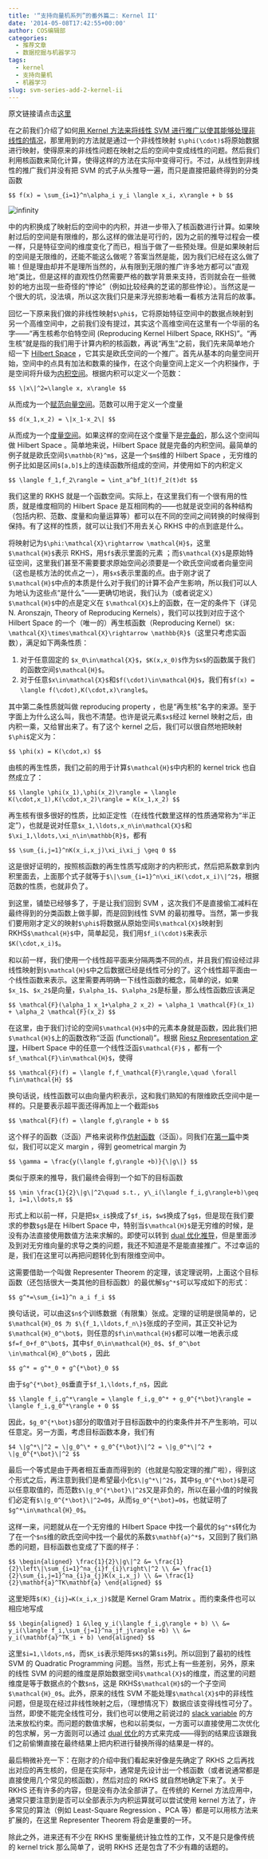 ```yaml
---
title: '“支持向量机系列”的番外篇二: Kernel II'
date: '2014-05-08T17:42:55+00:00'
author: COS编辑部
categories:
  - 推荐文章
  - 数据挖掘与机器学习
tags:
  - kernel
  - 支持向量机
  - 机器学习
slug: svm-series-add-2-kernel-ii
---
```


原文链接请点击[这里](http://blog.pluskid.org/?p=723)

在之前我们介绍了如何[用 Kernel 方法来将线性 SVM 进行推广以使其能够处理非线性的情况](/2014/02/svm-series-3-kernel/)，那里用到的方法就是通过一个非线性映射 `$\phi(\cdot)$`将原始数据进行映射，使得原来的非线性问题在映射之后的空间中变成线性的问题。然后我们利用核函数来简化计算，使得这样的方法在实际中变得可行。不过，从线性到非线性的推广我们并没有把 SVM 的式子从头推导一遍，而只是直接把最终得到的分类函数

`$$
f(x) = \sum_{i=1}^n\alpha_i y_i \langle x_i, x\rangle + b
$$`

![infinity](https://cos.name/wp-content/uploads/2014/05/infinity.png) 

中的内积换成了映射后的空间中的内积，并进一步带入了核函数进行计算。如果映射过后的空间是有限维的，那么这样的做法是可行的，因为之前的推导过程会一模一样，只是特征空间的维度变化了而已，相当于做了一些预处理。但是如果映射后的空间是无限维的，还能不能这么做呢？答案当然是能，因为我们已经在这么做了嘛！但是理由却并不是理所当然的，从有限到无限的推广许多地方都可以“直观地”类比，但是这样的直观性仍然需要严格的数学背景来支持，否则就会在一些微妙的地方出现一些奇怪的“悖论”（例如比较经典的芝诺的那些悖论）。当然这是一个很大的坑，没法填，所以这次我们只是来浮光掠影地看一看核方法背后的故事。<!--more-->

回忆一下原来我们做的非线性映射`$\phi$`，它将原始特征空间中的数据点映射到另一个高维空间中，之前我们没有提过，其实这个高维空间在这里有一个华丽的名字——“再生核希尔伯特空间 (Reproducing Kernel Hilbert Space, RKHS)”。“再生核”就是指的我们用于计算内积的核函数，再说“再生”之前，我们先来简单地介绍一下 [Hilbert Space](http://en.wikipedia.org/wiki/Hilbert_space) ，它其实是欧氏空间的一个推广。首先从基本的向量空间开始，空间中的点具有加法和数乘的操作，在这个向量空间上定义一个内积操作，于是空间将升级为[内积空间](http://en.wikipedia.org/wiki/Inner_product_space)。根据内积可以定义一个范数：

`$$
\|x\|^2=\langle x, x\rangle
$$`

从而成为一个[赋范向量空间](http://en.wikipedia.org/wiki/Normed_space)。范数可以用于定义一个度量

`$$
d(x_1,x_2) = \|x_1-x_2\|
$$`

从而成为一个[度量空间](http://en.wikipedia.org/wiki/Metric_space)。如果这样的空间在这个度量下是[完备的](http://en.wikipedia.org/wiki/Complete_metric_space)，那么这个空间叫做 Hilbert Space 。简单地来说，Hilbert Space 就是完备的内积空间。最简单的例子就是欧氏空间`$\mathbb{R}^m$`，这是一个`$m$`维的 Hilbert Space ，无穷维的例子比如是区间`$[a,b]$`上的连续函数所组成的空间，并使用如下的内积定义

`$$
\langle f_1,f_2\rangle = \int_a^bf_1(t)f_2(t)dt
$$`

我们这里的 RKHS 就是一个函数空间。实际上，在这里我们有一个很有用的性质，就是维度相同的 Hilbert Space 是互相同构的——也就是说空间的各种结构（包括内积、范数、度量和向量运算等）都可以在不同的空间之间转换的时候得到保持。有了这样的性质，就可以让我们不用去关心 RKHS 中的点到底是什么。

将映射记为`$\phi:\mathcal{X}\rightarrow \mathcal{H}$`，这里`$\mathcal{H}$`表示 RKHS，用`$f$`表示里面的元素 ；而`$\mathcal{X}$`是原始特征空间，这里我们甚至不需要要求原始空间必须要是一个欧氏空间或者向量空间（这也是核方法的优点之一），用`$x$`表示里面的点。由于刚才说了`$\mathcal{H}$`中点的本质是什么对于我们的计算不会产生影响，所以我们可以人为地认为这些点“是什么”——更确切地说，我们认为（或者说定义）`$\mathcal{H}$`中的点是定义在 `$\mathcal{X}$`上的函数，在一定的条件下（详见 N. Aronszajn, Theory of Reproducing Kernels），我们可以找到对应于这个 Hilbert Space 的一个（唯一的）再生核函数（Reproducing Kernel）`$K: \mathcal{X}\times\mathcal{X}\rightarrow \mathbb{R}$`（这里只考虑实函数），满足如下两条性质：

  1. 对于任意固定的 `$x_0\in\mathcal{X}$`，`$K(x,x_0)$`作为`$x$`的函数属于我们的函数空间`$\mathcal{H}$`。
  1. 对于任意`$x\in\mathcal{X}$`和`$f(\cdot)\in\mathcal{H}$`，我们有`$f(x) = \langle f(\cdot),K(\cdot,x)\rangle$`。

其中第二条性质就叫做 reproducing property ，也是“再生核”名字的来源。至于字面上为什么这么叫，我也不清楚。也许是说元素`$x$`经过 kernel 映射之后，由内积一乘，又给冒出来了。有了这个 kernel 之后，我们可以很自然地把映射`$\phi$`定义为：

`$$
\phi(x) = K(\cdot,x)
$$`

由核的再生性质，我们之前的用于计算`$\mathcal{H}$`中内积的 kernel trick 也自然成立了：

`$$
\langle \phi(x_1),\phi(x_2)\rangle = \langle K(\cdot,x_1),K(\cdot,x_2)\rangle = K(x_1,x_2)
$$`

再生核有很多很好的性质，比如正定性（在线性代数里这样的性质通常称为“半正定”），也就是说对任意`$x_1,\ldots,x_n\in\mathcal{X}$`和 `$\xi_1,\ldots,\xi_n\in\mathbb{R}$`，都有

`$$
\sum_{i,j=1}^nK(x_i,x_j)\xi_i\xi_j \geq 0
$$`

这是很好证明的，按照核函数的再生性质写成刚才的内积形式，然后把系数拿到内积里面去，上面那个式子就等于`$\|\sum_{i=1}^n\xi_iK(\cdot,x_i)\|^2$`，根据范数的性质，也就非负了。

到这里，铺垫已经够多了，于是让我们回到 SVM ，这次我们不是直接偷工减料在最终得到的分类函数上做手脚，而是回到线性 SVM 的最初推导。当然，第一步我们要用刚才定义的映射`$\phi$`将数据从原始空间`$\mathcal{X}$`映射到 RKHS`$\mathcal{H}$`中，简单起见，我们用`$f_i(\cdot)$`来表示`$K(\cdot,x_i)$`。

和以前一样，我们使用一个线性超平面来分隔两类不同的点，并且我们假设经过非线性映射到`$\mathcal{H}$`中之后数据已经是线性可分的了。这个线性超平面由一个线性函数来表示。这里需要再明确一下线性函数的概念，简单的说，如果`$x_1$`、`$x_2$`是向量，`$\alpha_1$`、`$\alpha_2$`是标量，那么线性函数应该满足

`$$
\mathcal{F}(\alpha_1 x_1+\alpha_2 x_2) = \alpha_1 \mathcal{F}(x_1) + \alpha_2 \mathcal{F}(x_2)
$$`

在这里，由于我们讨论的空间`$\mathcal{H}$`中的元素本身就是函数，因此我们把`$\mathcal{H}$`上的函数改称“泛函 (functional)”。根据 [Riesz Representation 定理](http://en.wikipedia.org/wiki/Riesz_representation_theorem)，Hilbert Space 中的任意一个线性泛函`$\mathcal{F}$` ，都有一个`$f_\mathcal{F}\in\mathcal{H}$`，使得

`$$
\mathcal{F}(f) = \langle f,f_\mathcal{F}\rangle,\quad \forall f\in\mathcal{H}
$$`

换句话说，线性函数可以由向量内积表示，这和我们熟知的有限维欧氏空间中是一样的。只是要表示超平面还得再加上一个截距`$b$`

`$$
\mathcal{F}(f) = \langle f,g\rangle + b
$$`

这个样子的函数（泛函）严格来说称作[仿射函数](http://en.wikipedia.org/wiki/Affine_transformation)（泛函）。同我们在[第一篇](/2014/01/svm-series-maximum-margin-classifier/)中类似，我们可以定义 margin ，得到 geometrical margin 为

`$$
\gamma = \frac{y(\langle f,g\rangle +b)}{\|g\|}
$$`

类似于原来的推导，我们最终会得到一个如下的目标函数

`$$
\min \frac{1}{2}\|g\|^2\quad s.t., y\_i(\langle f_i,g\rangle+b)\geq 1, i=1,\ldots,n
$$`

形式上和以前一样，只是把`$x_i$`换成了`$f_i$`，`$w$`换成了`$g$`，但是现在我们要求的参数`$g$`是在 Hilbert Space 中，特别当`$\mathcal{H}$`是无穷维的时候，是没有办法直接使用数值方法来求解的。即使可以转到 [dual 优化推导](/2014/01/svm-series-2-support-vector/)，但是里面涉及到对无穷维向量的求导之类的问题，我还不知道是不是能直接推广。不过幸运的是，我们在这里可以再把问题转化到有限维空间中。

这需要借助一个叫做 Representer Theorem 的定理，该定理说明，上面这个目标函数（还包括很大一类其他的目标函数）的最优解`$g^*$`可以写成如下的形式：

`$$
g^*=\sum_{i=1}^n a_i f_i
$$`

换句话说，可以由这`$n$`个训练数据（有限集）张成。定理的证明是很简单的，记`$\mathcal{H}_0$ 为 $\{f_1,\ldots,f_n\}$`张成的子空间，其正交补记为 `$\mathcal{H}_0^\bot$`，则任意的`$f\in\mathcal{H}$`都可以唯一地表示成`$f=f_0+f_0^\bot$`，其中`$f_0\in\mathcal{H}_0$`、`$f_0^\bot \in\mathcal{H}_0^\bot$` ，因此

`$$
g^* = g^*_0 + g^{*\bot}_0
$$`

由于`$g^{*\bot}_0$`垂直于`$f_1,\ldots,f_n$`，因此

`$$
\langle f_i,g^*\rangle = \langle f_i,g_0^* + g_0^{*\bot}\rangle = \langle f_i,g_0^*\rangle + 0
$$`

因此，`$g_0^{*\bot}$`部分的取值对于目标函数中的约束条件并不产生影响，可以任意定。另一方面，考虑目标函数本身，我们有

`$4
\|g^*\|^2 = \|g_0^\* + g_0^{*\bot}\|^2 = \|g_0^*\|^2 + \|g_0^{*\bot}\|^2
$$`

最后一个等式是由于两者相互垂直而得到的（也就是勾股定理的推广啦），得到这个形式之后，再注意到我们是希望最小化`$\|g^*\|^2$`，其中`$g_0^{*\bot}$`是可以任意取值的，而范数`$\|g_0^{*\bot}\|^2$`又是非负的，所以在最小值的时候我们必定有`$\|g_0^{*\bot}\|^2=0$`，从而`$g_0^{*\bot}=0$`，也就证明了 `$g^*\in\mathcal{H}_0$`。

这样一来，问题就从在一个无穷维的 Hilbert Space 中找一个最优的`$g^*$`转化为了在一个`$n$`维的欧氏空间中找一个最优的系数`$\mathbf{a}^*$`，又回到了我们熟悉的问题，目标函数也变成了下面的样子：

`$$
\begin{aligned}
\frac{1}{2}\|g\|^2 &= \frac{1}{2}\left\|\sum_{i=1}^na_{i}f_{i}\right\|^2 \\
&= \frac{1}{2}\sum_{i,j=1}^na_{i}a_{j}K(x_i,x_j) \\
&= \frac{1}{2}\mathbf{a}^TK\mathbf{a}
\end{aligned}
$$`

这里矩阵`$(K)_{ij}=K(x_i,x_j)$`就是 Kernel Gram Matrix 。而约束条件也可以相应地写成

`$$
\begin{aligned}
1 &\leq y_i(\langle f_i,g\rangle + b) \\
&= y_i(\langle f_i,\sum_{j=1}^na_jf_j\rangle +b) \\
&= y_i(\mathbf{a}^TK_i + b)
\end{aligned}
$$`

这里`$i=1,\ldots,n$`，而`$K_i$`表示矩阵`$K$`的第`$i$`列。所以回到了最初的线性 SVM 的 Quadratic Programming 问题。当然，形式上有一些差别，另外，原来的线性 SVM 的问题的维度是原始数据空间`$\mathcal{X}$`的维度，而这里的问题维度是等于数据点的个数`$n$`，这是 RKHS`$\mathcal{H}$`的一个子空间`$\mathcal{H}_0$`。此外，原来的线性 SVM 不能处理`$\mathcal{X}$`中的非线性问题，但是现在经过非线性映射之后，（理想情况下）数据应该变得线性可分了。当然，即使不能完全线性可分，我们也可以使用之前说过的 [slack variable](/2014/02/svm-series-4-support-vector/) 的方法来放松约束。而问题的数值求解，也和以前类似，一方面可以直接使用二次优化的包求解，另一方面则可以通过 [dual 优化](/2014/01/svm-series-2-support-vector/)的方式来完成——得到的结果应该跟我们之前偷懒直接在最终结果上把内积进行替换所得的结果是一样的。

最后稍微补充一下：在刚才的介绍中我们看起来好像是先确定了 RKHS 之后再找出对应的再生核的，但是在实际中，通常是先设计出一个核函数（或者说通常都是直接使用几个常见的核函数），然后对应的 RKHS 就自然地确定下来了。关于 RKHS 还有许多的内容，但是没有办法全部讲了。在传统的 Kernel 方法应用中，通常只要注意到是否可以全部表示为内积运算就可以尝试使用 kernel 方法了，许多常见的算法（例如 Least-Square Regression 、PCA 等）都是可以用核方法来扩展的，在这里 Representer Theorem 将会是重要的一环。

除此之外，进来还有不少在 RKHS 里衡量统计独立性的工作，又不是只是像传统的 kernel trick 那么简单了，说明 RKHS 还是包含了不少有趣的话题的。
